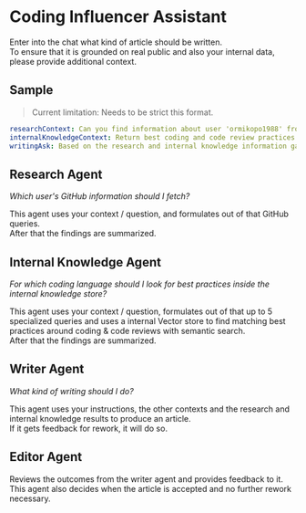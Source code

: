 # Coding Influencer Assistant

Enter into the chat what kind of article should be written.  
To ensure that it is grounded on real public and also your internal data, please provide additional context.

## Sample

> Current limitation: Needs to be strict this format.

``` yaml
researchContext: Can you find information about user 'ormikopo1988' from GitHub and try to understand the coding language preferences he has?  
internalKnowledgeContext: Return best coding and code review practices based on the language of the user?  
writingAsk: Based on the research and internal knowledge information gathered, write an engaging article around best coding practices to follow for users with similar coding language preferences.
```

## Research Agent

*Which user's GitHub information should I fetch?*

This agent uses your context / question, and formulates out of that GitHub queries.  
After that the findings are summarized.

## Internal Knowledge Agent

*For which coding language should I look for best practices inside the internal knowledge store?*

This agent uses your context / question, formulates out of that up to 5 specialized queries and uses a internal Vector store to find matching best practices around coding & code reviews with semantic search.  
After that the findings are summarized.

## Writer Agent

*What kind of writing should I do?*

This agent uses your instructions, the other contexts and the research and internal knowledge results to produce an article.  
If it gets feedback for rework, it will do so.

## Editor Agent

Reviews the outcomes from the writer agent and provides feedback to it.  
This agent also decides when the article is accepted and no further rework necessary.

